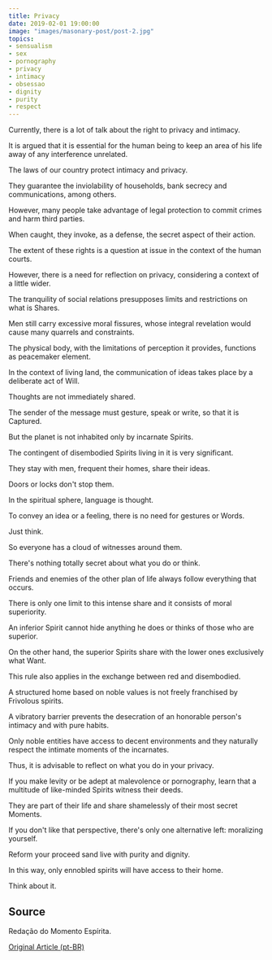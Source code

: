 ```yaml
---
title: Privacy
date: 2019-02-01 19:00:00
image: "images/masonary-post/post-2.jpg"
topics: 
- sensualism
- sex
- pornography
- privacy
- intimacy
- obsessao
- dignity
- purity
- respect
---
```


Currently, there is a lot of talk about the right to privacy and intimacy.

It is argued that it is essential for the human being to keep an area of his life away
of any interference unrelated.

The laws of our country protect intimacy and privacy.

They guarantee the inviolability of households, bank secrecy and
communications, among others.

However, many people take advantage of legal protection to commit crimes
and harm third parties.

When caught, they invoke, as a defense, the secret aspect of their action.

The extent of these rights is a question at issue in the context of the
human courts.

However, there is a need for reflection on privacy, considering a context of
a little wider.

The tranquility of social relations presupposes limits and restrictions on what is
Shares.

Men still carry excessive moral fissures, whose integral revelation
would cause many quarrels and constraints.

The physical body, with the limitations of perception it provides, functions as
peacemaker element.

In the context of living land, the communication of ideas takes place by a deliberate act of
Will.

Thoughts are not immediately shared.

The sender of the message must gesture, speak or write, so that it is
Captured.

But the planet is not inhabited only by incarnate Spirits.

The contingent of disembodied Spirits living in it is very significant.

They stay with men, frequent their homes, share their ideas.

Doors or locks don't stop them.

In the spiritual sphere, language is thought.

To convey an idea or a feeling, there is no need for gestures or
Words.

Just think.

So everyone has a cloud of witnesses around them.

There's nothing totally secret about what you do or think.

Friends and enemies of the other plan of life always follow everything that occurs.

There is only one limit to this intense share and it consists of
moral superiority.

An inferior Spirit cannot hide anything he does or thinks of those who
are superior.

On the other hand, the superior Spirits share with the lower ones exclusively what
Want.

This rule also applies in the exchange between red and disembodied.

A structured home based on noble values is not freely franchised by
Frivolous spirits.

A vibratory barrier prevents the desecration of an honorable person's intimacy
and with pure habits.

Only noble entities have access to decent environments and they naturally
respect the intimate moments of the incarnates.

Thus, it is advisable to reflect on what you do in your privacy.

If you make levity or be adept at malevolence or pornography, learn
that a multitude of like-minded Spirits witness their deeds.

They are part of their life and share shamelessly of their most secret
Moments.

If you don't like that perspective, there's only one alternative left: moralizing yourself.

Reform your proceed sand live with purity and dignity.

In this way, only ennobled spirits will have access to their home.

Think about it.

## Source
Redação do Momento Espírita.

[Original Article (pt-BR)](http://momento.com.br/pt/ler_texto.php?id=1638)
